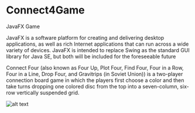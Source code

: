 # Connect4Game
JavaFX Game


JavaFX is a software platform for creating and delivering desktop applications, as well as rich Internet applications that can run across a wide variety of devices. JavaFX is intended to replace Swing as the standard GUI library for Java SE, but both will be included for the foreseeable future


Connect Four (also known as Four Up, Plot Four, Find Four, Four in a Row, Four in a Line, Drop Four, and Gravitrips (in Soviet Union)) is a two-player connection board game in which the players first choose a color and then take turns dropping one colored disc from the top into a seven-column, six-row vertically suspended grid.

![alt text](https://en.wikipedia.org/wiki/File:Connect_4_Board_and_Box.jpg)

